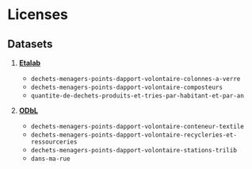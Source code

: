 # Licenses

## Datasets
1. [**Etalab**](https://www.etalab.gouv.fr/wp-content/uploads/2014/05/Licence_Ouverte.pdf)
    - `dechets-menagers-points-dapport-volontaire-colonnes-a-verre`
    - `dechets-menagers-points-dapport-volontaire-composteurs`
    - `quantite-de-dechets-produits-et-tries-par-habitant-et-par-an`

2. [**ODbL**](https://opendatacommons.org/licenses/odbl/)
    - `dechets-menagers-points-dapport-volontaire-conteneur-textile`
    - `dechets-menagers-points-dapport-volontaire-recycleries-et-ressourceries`
    - `dechets-menagers-points-dapport-volontaire-stations-trilib`
    - `dans-ma-rue`